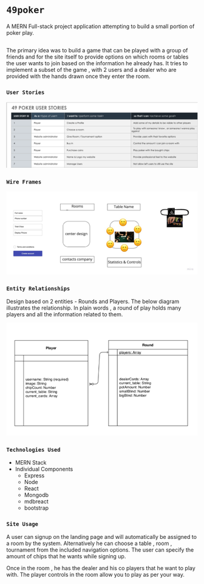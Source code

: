 # `49poker`

A MERN Full-stack project application attempting to build a small portion of poker play.

## 

The primary idea was to build a game that can be played with a group of friends and for the site itself to
provide options on which rooms or tables the user wants to join based on the information he already has.
It tries to implement a subset of the game , with 2 users and a dealer who are provided with the hands drawn once they enter the room.


### `User Stories`



![user stories](https://github.com/edambal/49poker/blob/master/UserStories.png?raw=true)

### `Wire Frames`

![wire frames](https://github.com/edambal/49poker/blob/master/WireFrames.jpg?raw=true)

### `Entity Relationships`

Design based on 2 entities - Rounds and Players.
The below diagram illustrates the relationship.
In plain words , a round of play holds many players and all the information related to them.

![ERD](https://github.com/edambal/49poker/blob/master/ERD.png?raw=true)

### `Technologies Used`

* MERN Stack
* Individual Components
  * Express
  * Node
  * React
  * Mongodb
  * mdbreact
  * bootstrap


### `Site Usage`

A user can signup on the landing page and will automatically be assigned to a room by the system.
Alternatively he can choose a table , room , tournament from the included navigation options.
The user can specify the amount of chips that he wants while signing up.

Once in the room , he has the dealer and his co players that he want to play with.
The player controls in the room allow you to play as per your way.




